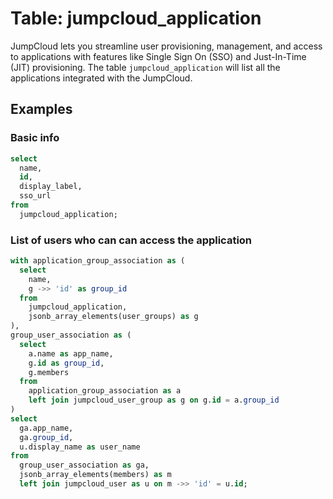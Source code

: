 # Table: jumpcloud_application

JumpCloud lets you streamline user provisioning, management, and access to applications with features like Single Sign On (SSO) and Just-In-Time (JIT) provisioning. The table `jumpcloud_application` will list all the applications integrated with the JumpCloud.

## Examples

### Basic info

```sql
select
  name,
  id,
  display_label,
  sso_url
from
  jumpcloud_application;
```

### List of users who can can access the application

```sql
with application_group_association as (
  select
    name,
    g ->> 'id' as group_id
  from
    jumpcloud_application,
    jsonb_array_elements(user_groups) as g
),
group_user_association as (
  select
    a.name as app_name,
    g.id as group_id,
    g.members
  from
    application_group_association as a
    left join jumpcloud_user_group as g on g.id = a.group_id
)
select
  ga.app_name,
  ga.group_id,
  u.display_name as user_name
from
  group_user_association as ga,
  jsonb_array_elements(members) as m
  left join jumpcloud_user as u on m ->> 'id' = u.id;
```
